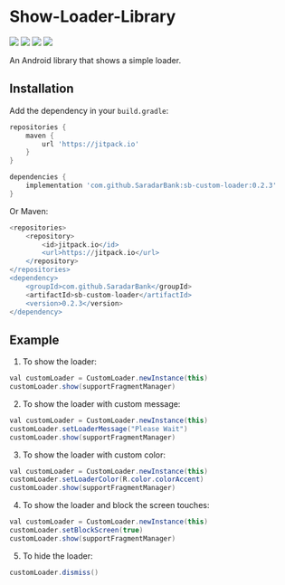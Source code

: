 # Show-Loader-Library
[![](https://img.shields.io/badge/API-21%2B-brightgreen.svg?style=flat)](https://android-arsenal.com/api?level=21#l21)	[![](https://img.shields.io/badge/Platform-Android-brightgreen.svg?style=flat)](https://developer.android.com/about)	[![](https://img.shields.io/badge/Language-Kotlin-brightgreen.svg?style=flat)](https://kotlinlang.org/)	[![](https://img.shields.io/badge/Version-0.2.3-brightgreen.svg?style=flat)](https://git-scm.com/book/en/v1/Getting-Started-About-Version-Control)

An Android library that shows a simple loader.

## Installation

Add the dependency in your `build.gradle`:
```groovy
repositories {
	maven {
		url 'https://jitpack.io' 
	}
}

dependencies {
	implementation 'com.github.SaradarBank:sb-custom-loader:0.2.3'
}
```
Or Maven:
```groovy
<repositories>
	<repository>
		<id>jitpack.io</id>
		<url>https://jitpack.io</url>
	</repository>
</repositories>
<dependency>
	<groupId>com.github.SaradarBank</groupId>
	<artifactId>sb-custom-loader</artifactId>
	<version>0.2.3</version>
</dependency>
```

## Example

1) To show the loader:
```java
val customLoader = CustomLoader.newInstance(this)
customLoader.show(supportFragmentManager)
```

2) To show the loader with custom message:
```java
val customLoader = CustomLoader.newInstance(this)
customLoader.setLoaderMessage("Please Wait")
customLoader.show(supportFragmentManager)
```

3) To show the loader with custom color:
```java
val customLoader = CustomLoader.newInstance(this)
customLoader.setLoaderColor(R.color.colorAccent)
customLoader.show(supportFragmentManager)
```

4) To show the loader and block the screen touches:
```java
val customLoader = CustomLoader.newInstance(this)
customLoader.setBlockScreen(true)
customLoader.show(supportFragmentManager)
```

5) To hide the loader:

```java
customLoader.dismiss()
```
